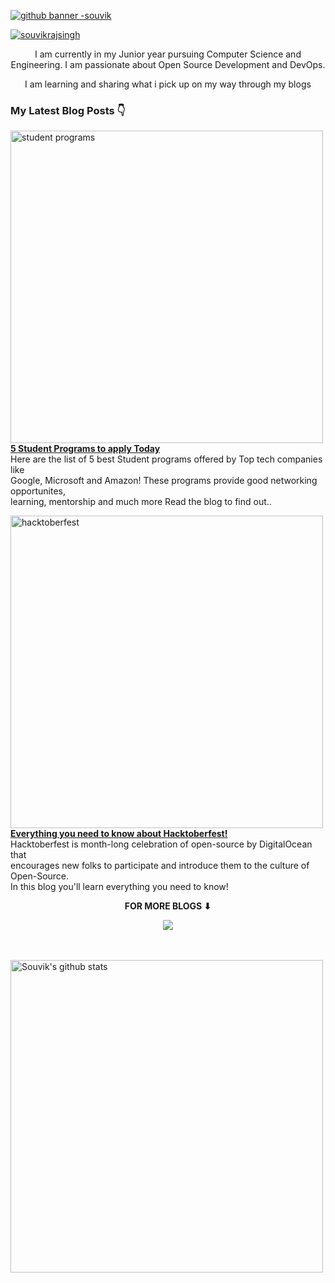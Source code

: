 [![github banner -souvik](https://user-images.githubusercontent.com/81793119/198823624-6e957568-e6fe-4fb9-96b0-d75ceae4fd18.png)](https://twitter.com/intent/follow?screen_name=souvikrajsingh)

<p align="left"> <a href="https://twitter.com/intent/follow?screen_name=souvikrajsingh" target="blank"><img src="https://img.shields.io/twitter/follow/souvikrajsingh?logo=twitter&style=for-the-badge" alt="souvikrajsingh"/></a></p>

<div align="center">
  
I am currently in my Junior year pursuing Computer Science and Engineering. I am passionate about Open Source Development and DevOps.
  
  I am learning and sharing what i pick up on my way through my blogs 
<br>

</div>

<!-- Hashnode Blogs Starts -->
### My Latest Blog Posts 👇

<a href="https://souvikrajsingh.hashnode.dev/student-program-you-should-definitely-know-about" title="5 Student Programs to apply Today"><img width="500" alt="student programs" src="https://user-images.githubusercontent.com/81793119/198825137-39e6dc4c-5b18-405d-9904-c19d45d8d3ec.png"><br><strong>5 Student Programs to apply Today</strong></a>
<br/>Here are the list of 5 best Student programs offered by Top tech companies like<br>Google, Microsoft and Amazon! These programs provide good networking opportunites,<br>learning, mentorship and much more Read the blog to find out.. <br/>

<a href="https://souvikrajsingh.hashnode.dev/everything-you-need-to-know-about-hacktoberfest" title="Everything you need to know about Hacktoberfest!"><img width="500" alt="hacktoberfest" src="https://user-images.githubusercontent.com/81793119/198825435-8947db33-5fcb-4c9b-b43a-32d96f1c489d.png"><br><strong>Everything you need to know about Hacktoberfest!</strong></a>
<br/>Hacktoberfest is month-long celebration of open-source by DigitalOcean that<br>encourages new folks to participate and introduce them to the culture of Open-Source.<br>In this blog you'll learn everything you need to know!<br/>


<div align="center">
<p align="center"><b>FOR MORE BLOGS ⬇</b></p>
<p><a href="https://souvikrajsingh.hashnode.dev/"><img src="https://img.shields.io/badge/Hashnode-2962FF?style=for-the-badge&logo=hashnode&logoColor=white"></a></p>
</div>

<br>
<br>

<!-- Github stats  -->
 <img width="500" src="https://github-readme-stats.vercel.app/api?username=souvikrajsingh&show_icons=true&include_all_commits=true&theme=tokyonight" alt="Souvik's github stats" />










